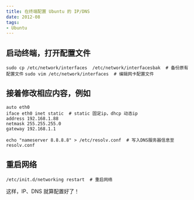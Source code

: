 ```yaml
---
title: 在终端配置 Ubuntu 的 IP/DNS
date: 2012-08
tags:
- Ubuntu
---
```

## 启动终端，打开配置文件

`sudo cp /etc/network/interfaces  /etc/network/interfacesbak  # 备份原有配置文件`
`sudo vim /etc/network/interfaces  # 编辑网卡配置文件`

## 接着修改相应内容，例如

```
auto eth0
iface eth0 inet static  # static 固定ip，dhcp 动态ip
address 192.168.1.88
netmask 255.255.255.0
gateway 192.168.1.1

echo "nameserver 8.8.8.8" > /etc/resolv.conf  # 写入DNS服务器信息至resolv.conf
```

## 重启网络

`/etc/init.d/networking restart  # 重启网络`
	
这样，IP、DNS 就算配置好了！
